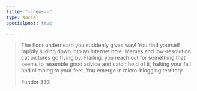 ```yaml
---
title: "--news--"
type: social
specialpost: true

---
```

> The floor underneath you suddenly gives way! You find yourself rapidly sliding down into an Internet hole. Memes and low-resolution cat pictures go flying by. Flailing, you reach out for something that seems to resemble good advice and catch hold of it, halting your fall and climbing to your feet. You emerge in micro-blogging territory.
>
> Fundor 333
